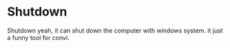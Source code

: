 # Shutdown
Shutdown
yeah, it can shut down the computer with windows system.
it just a funny tool for convi. 
